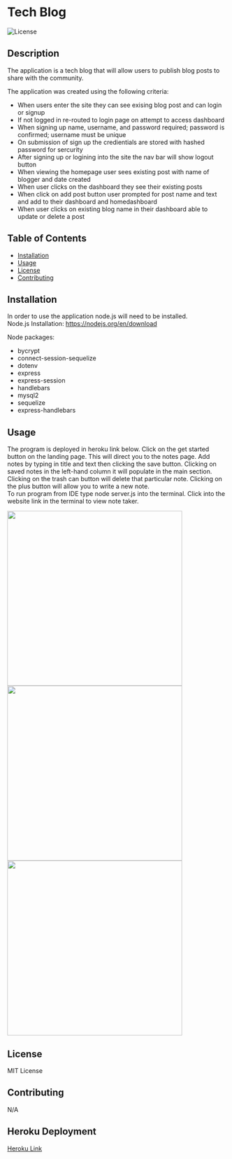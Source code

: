 # Tech Blog

![License](https://img.shields.io/badge/License-MIT-blue.svg)

## Description

The application is a tech blog that will allow users to publish blog posts to share with the community.

The application was created using the following criteria:

- When users enter the site they can see exising blog post and can login or signup
- If not logged in re-routed to login page on attempt to access dashboard
- When signing up name, username, and password required; password is confirmed; username must be unique
- On submission of sign up the credientials are stored with hashed password for sercurity
- After signing up or logining into the site the nav bar will show logout button
- When viewing the homepage user sees existing post with name of blogger and date created
- When user clicks on the dashboard they see their existing posts
- When click on add post button user prompted for post name and text and add to their dashboard and homedashboard
- When user clicks on existing blog name in their dashboard able to update or delete a post

## Table of Contents

- [Installation](#installation)
- [Usage](#usage)
- [License](#license)
- [Contributing](#contributing)

## Installation

In order to use the application node.js will need to be installed. <br />
Node.js Installation: https://nodejs.org/en/download

Node packages:

- bycrypt
- connect-session-sequelize
- dotenv
- express
- express-session
- handlebars
- mysql2
- sequelize
- express-handlebars

## Usage

The program is deployed in heroku link below. Click on the get started button on the landing page. This will direct you to the notes page. Add notes by typing in title and text then clicking the save button. Clicking on saved notes in the left-hand column it will populate in the main section. Clicking on the trash can button will delete that particular note. Clicking on the plus button will allow you to write a new note. <br>
To run program from IDE type node server.js into the terminal. Click into the website link in the terminal to view note taker.

<img src="./images/notes-page.png" width='400' height='auto'><br>
<img src="./images/write-note.png" width='400' height='auto'><br>
<img src="./images/note-saved.png" width='400' height='auto'><br>

## License

MIT License

## Contributing

N/A

## Heroku Deployment

[Heroku Link](https://fast-temple-76500-f5720780989c.herokuapp.com/)
